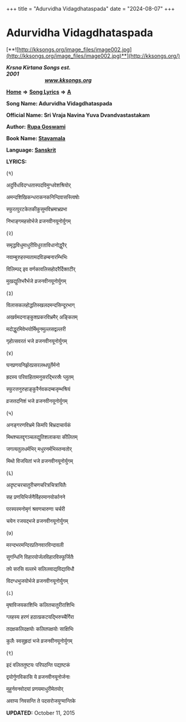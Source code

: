 +++
title = "Adurvidha Vidagdhataspada"
date = "2024-08-07"
+++

# Adurvidha Vidagdhataspada
[**![http://kksongs.org/image_files/image002.jpg](http://kksongs.org/image_files/image002.jpg)**](http://kksongs.org/)

**_Krsna Kirtana Songs est. 2001_**                                                                                                                                                 **_www.kksongs.org_**

[**Home**](http://kksongs.org/) **⇒** [**Song Lyrics**](http://kksongs.org/lyrics.html) **⇒** [**A**](http://kksongs.org/songs/song_a.html)

**Song Name: Adurvidha Vidagdhataspada**

**Official Name: Sri Vraja Navina Yuva Dvandvastastakam**

**Author:** [**Rupa Goswami**](http://kksongs.org/authors/list/rupa.html)

**Book Name: [Stavamala](http://kksongs.org/authors/literature/stavamala.html)**

**Language: [Sanskrit](http://kksongs.org/language/list/sanskrit.html)**

**LYRICS:**

(१)

अदुर्विधविदग्धतास्पदविमुग्धवेशश्रियोर्

अमन्दशिखिकन्धराकनकनिन्दिवासस्त्विषोः

स्फुरत्पुरटकेतकीकुसुमविभ्रमाभ्रप्रभा

निभाङ्गमहसोर्भजे व्रजनवीनयूनोर्युगम्

(२)

समृद्धविधुमाधुरीविधुरताविधानोद्धुरैर्

नवाम्बुरुहरम्यतामदविडम्बनारम्भिभिः

विलिम्पद् इव वर्णकावलिसहोदरैर्दिक्तटीर्

मुखद्युतिभरैर्भजे व्रजनवीनयूनोर्युगम्

(३)

विलासकलहोद्धतिस्खलदमन्दसिन्दूरभाग्

अखर्वमदनाङ्कुशप्रकरविभ्रमैर् अङ्कितम्

मदोद्धुरमिवेभयोर्मिथुनमुल्लसद्वल्लरी

गृहोत्सवरतं भजे व्रजनवीनयूनोर्युगम्

(४)

घनप्रणयनिर्झरप्रसरलब्धपूर्तेर्मनो

ह्रदस्य परिवाहितामनुसरद्भिरस्रैः प्लुतम्

स्फुरत्तनुरुहाङ्कुरैर्नवकदम्बजृम्भश्रियं

व्रजत्तदनिशं भजे व्रजनवीनयूनोर्युगम्

(५)

अनङ्गरणविभ्रमे किमपि बिभ्रदाचार्यकं

मिथश्चलद्दृगञ्चलद्युतिशलाकया कीलितम्

जगत्यतुलधर्मभिर् मधुरनर्मभिस्तन्वतोर्

मिथो विजयितां भजे व्रजनवीनयूनोर्युगम्

(६)

अदृष्टचरचातुरीचणचरित्रचित्रायितैः

सह प्रणयिभिर्जनैर्विहरमानयोर्कानने

परस्परमनोमृगं श्रवणचारुणा चर्चरी

चयेन रजयद्भजे व्रजनवीनयूनोर्युगम्

(७)

मरन्दभरमन्दिरप्रतिनवारविन्दावली

सुगन्धिनि विहारयोर्जलविहारविस्फूर्जितैः

तपे सरसि वल्लभे सलिलवाद्यविद्याविधौ

विदग्धभुजयोर्भजे व्रजनवीनयूनोर्युगम्

(८)

मृषाविजयकाशिभिः कलितचातुरीराशिभिः

ग्लहस्य हरणं हठात्प्रकटयद्भिरुच्चैर्गिरा

तदक्षकलिदक्षयोः कलितपक्षयोः साक्षिभिः

कुलैः स्वसुहृदां भजे व्रजनवीनयूनोर्युगम्

(९)

इदं वलिततुष्टयः परिपठन्ति पद्याष्टकं

द्वयोर्गुणविकासि ये व्रजनवीनयूनोर्जनाः

मुहुर्नवनवोदयां प्रणयमाधुरीमेतयोर्

अवाप्य निवसन्ति ते पदसरोजयुग्मान्तिके

**UPDATED:** October 11, 2015